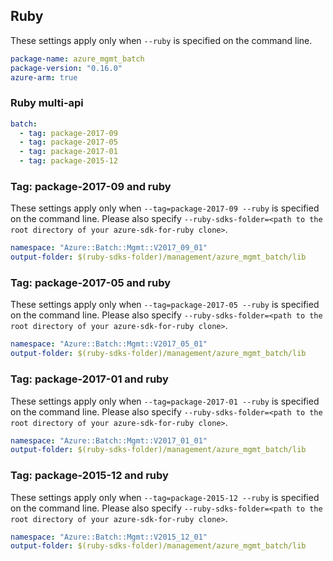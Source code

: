 ## Ruby

These settings apply only when `--ruby` is specified on the command line.

``` yaml
package-name: azure_mgmt_batch
package-version: "0.16.0"
azure-arm: true
```

### Ruby multi-api

``` yaml $(ruby) && $(multiapi)
batch:
  - tag: package-2017-09
  - tag: package-2017-05
  - tag: package-2017-01
  - tag: package-2015-12
```

### Tag: package-2017-09 and ruby

These settings apply only when `--tag=package-2017-09 --ruby` is specified on the command line.
Please also specify `--ruby-sdks-folder=<path to the root directory of your azure-sdk-for-ruby clone>`.

``` yaml $(tag) == 'package-2017-09' && $(ruby)
namespace: "Azure::Batch::Mgmt::V2017_09_01"
output-folder: $(ruby-sdks-folder)/management/azure_mgmt_batch/lib
```

### Tag: package-2017-05 and ruby

These settings apply only when `--tag=package-2017-05 --ruby` is specified on the command line.
Please also specify `--ruby-sdks-folder=<path to the root directory of your azure-sdk-for-ruby clone>`.

``` yaml $(tag) == 'package-2017-05' && $(ruby)
namespace: "Azure::Batch::Mgmt::V2017_05_01"
output-folder: $(ruby-sdks-folder)/management/azure_mgmt_batch/lib
```

### Tag: package-2017-01 and ruby

These settings apply only when `--tag=package-2017-01 --ruby` is specified on the command line.
Please also specify `--ruby-sdks-folder=<path to the root directory of your azure-sdk-for-ruby clone>`.

``` yaml $(tag) == 'package-2017-01' && $(ruby)
namespace: "Azure::Batch::Mgmt::V2017_01_01"
output-folder: $(ruby-sdks-folder)/management/azure_mgmt_batch/lib
```

### Tag: package-2015-12 and ruby

These settings apply only when `--tag=package-2015-12 --ruby` is specified on the command line.
Please also specify `--ruby-sdks-folder=<path to the root directory of your azure-sdk-for-ruby clone>`.

``` yaml $(tag) == 'package-2015-12' && $(ruby)
namespace: "Azure::Batch::Mgmt::V2015_12_01"
output-folder: $(ruby-sdks-folder)/management/azure_mgmt_batch/lib
```
